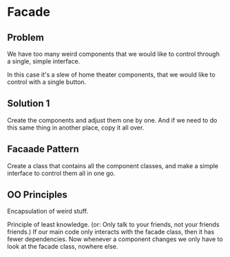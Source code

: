 # Facade

## Problem

We have too many weird components that we would like to control through a single, simple interface.

In this case it's a slew of home theater components, that we would like to control with a single button.

## Solution 1

Create the components and adjust them one by one. And if we need to do this same thing in another place, copy it all over.

## Facaade Pattern

Create a class that contains all the component classes, and make a simple interface to control them all in one go.

## OO Principles

Encapsulation of weird stuff.

Principle of least knowledge. (or: Only talk to your friends, not your friends friends.) If our main code only interacts with the facade class, then it has fewer dependencies. Now whenever a component changes we only have to look at the facade class, nowhere else.

